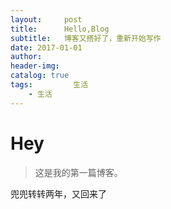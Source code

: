 ```yaml
---
layout:     post  
title:      Hello,Blog  
subtitle:   博客又搭好了，重新开始写作
date: 2017-01-01  
author:  
header-img: 
catalog: true  
tags:         生活  
    - 生活
---
```


# Hey
> 这是我的第一篇博客。

兜兜转转两年，又回来了